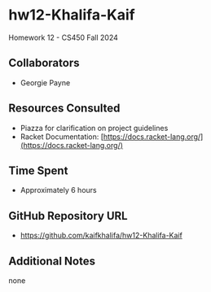 # hw12-Khalifa-Kaif

 Homework 12 - CS450 Fall 2024

## Collaborators
- Georgie Payne

## Resources Consulted
- Piazza for clarification on project guidelines
- Racket Documentation: [https://docs.racket-lang.org/](https://docs.racket-lang.org/)

## Time Spent
- Approximately 6 hours

## GitHub Repository URL
- https://github.com/kaifkhalifa/hw12-Khalifa-Kaif

## Additional Notes
none